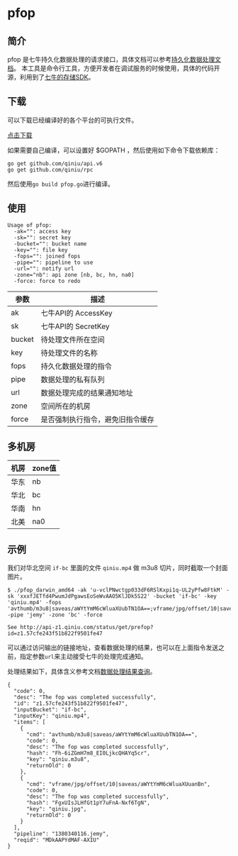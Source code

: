 # pfop

## 简介

pfop 是七牛持久化数据处理的请求接口，具体文档可以参考[持久化数据处理文档](http://developer.qiniu.com/code/v6/api/dora-api/pfop/pfop.html)。
本工具是命令行工具，方便开发者在调试服务的时候使用，具体的代码开源，利用到了[七牛的存储SDK](https://github.com/qiniu/api.v6)。

## 下载
可以下载已经编译好的各个平台的可执行文件。

[点击下载](http://devtools.qiniu.com/pfop-v1.1.zip)


如果需要自己编译，可以设置好 $GOPATH ，然后使用如下命令下载依赖库：

```
go get github.com/qiniu/api.v6
go get github.com/qiniu/rpc
```

然后使用`go build pfop.go`进行编译。

## 使用

```
Usage of pfop:
  -ak="": access key
  -sk="": secret key
  -bucket="": bucket name
  -key="": file key
  -fops="": joined fops
  -pipe="": pipeline to use
  -url="": notify url
  -zone="nb": api zone [nb, bc, hn, na0]
  -force: force to redo
```

|参数|描述|
|---|-----|
|ak|七牛API的 AccessKey|
|sk|七牛API的 SecretKey|
|bucket|待处理文件所在空间|
|key|待处理文件的名称|
|fops|持久化数据处理的指令|
|pipe|数据处理的私有队列|
|url|数据处理完成的结果通知地址|
|zone|空间所在的机房|
|force|是否强制执行指令，避免旧指令缓存|

## 多机房

|机房|zone值|
|----|----|
|华东|nb|
|华北|bc|
|华南|hn|
|北美|na0|

## 示例

我们对华北空间 `if-bc` 里面的文件 `qiniu.mp4` 做 m3u8 切片，同时截取一个封面图片。

```
$ ./pfop_darwin_amd64 -ak 'u-vclPNwctgp033dF6RSlKxpi1q-UL2yPfw8FtkM' -sk 'xxxfJETfd4PwumJdPgawsEoSeWvAAO5KlJDk5S22' -bucket 'if-bc' -key 'qiniu.mp4' -fops 'avthumb/m3u8|saveas/aWYtYmM6cWluaXUubTN1OA==;vframe/jpg/offset/10|saveas/aWYtYmM6cWluaXUuanBn' -pipe 'jemy' -zone 'bc' -force

See http://api-z1.qiniu.com/status/get/prefop?id=z1.57cfe243f51b822f9501fe47
```
可以通过访问输出的链接地址，查看数据处理的结果，也可以在上面指令发送之前，指定参数`url`来主动接受七牛的处理完成通知。

处理结果如下，具体含义参考文档[数据处理结果查询](http://developer.qiniu.com/code/v6/api/dora-api/pfop/prefop.html)。

```
{
  "code": 0,
  "desc": "The fop was completed successfully",
  "id": "z1.57cfe243f51b822f9501fe47",
  "inputBucket": "if-bc",
  "inputKey": "qiniu.mp4",
  "items": [
    {
      "cmd": "avthumb/m3u8|saveas/aWYtYmM6cWluaXUubTN1OA==",
      "code": 0,
      "desc": "The fop was completed successfully",
      "hash": "Fh-6iZGmH7m8_EI0LjkcQHAYq5cr",
      "key": "qiniu.m3u8",
      "returnOld": 0
    },
    {
      "cmd": "vframe/jpg/offset/10|saveas/aWYtYmM6cWluaXUuanBn",
      "code": 0,
      "desc": "The fop was completed successfully",
      "hash": "FgxUIsJLHfGt1pY7uFnA-Nxf6TgN",
      "key": "qiniu.jpg",
      "returnOld": 0
    }
  ],
  "pipeline": "1380340116.jemy",
  "reqid": "MDkAAPYdMAF-AXIU"
}
```
